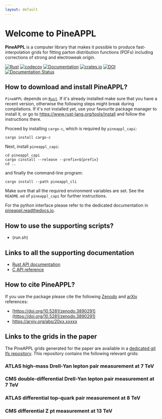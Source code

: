 ```yaml
---
layout: default
---
```


# Welcome to PineAPPL

**PineAPPL** is a computer library that makes it possible to produce fast-interpolation grids for fitting parton distribution functions (PDFs) including corrections of strong and electroweak origin.

[![Rust](https://github.com/N3PDF/pineappl/workflows/Rust/badge.svg)](https://github.com/N3PDF/pineappl/actions?query=workflow%3ARust)
[![codecov](https://codecov.io/gh/N3PDF/pineappl/branch/master/graph/badge.svg)](https://codecov.io/gh/N3PDF/pineappl)
[![Documentation](https://docs.rs/pineappl/badge.svg)](https://docs.rs/pineappl)
[![crates.io](https://img.shields.io/crates/v/pineappl.svg)](https://crates.io/crates/pineappl)
[![DOI](https://zenodo.org/badge/248306479.svg)](https://zenodo.org/badge/latestdoi/248306479)
[![Documentation Status](https://readthedocs.org/projects/pineappl/badge/?version=latest)](https://pineappl.readthedocs.io/en/latest/?badge=latest)


## How to download and install PineAPPL?

`PineAPPL` depends on [`Rust`](https://www.rust-lang.org/). If it's already
installed make sure that you have a recent version, otherwise the following
steps might break during compilations. If it's not installed yet, use your
favourite package manager to install it, or go to
<https://www.rust-lang.org/tools/install> and follow the instructions there.

Proceed by installing `cargo-c`, which is required by `pineappl_capi`:

    cargo install cargo-c

Next, install `pineappl_capi`:

    cd pineappl_capi
    cargo cinstall --release --prefix=${prefix}
    cd ..

and finally the command-line program:

    cargo install --path pineappl_cli

Make sure that all the required environment variables are set. See the
`README.md` of `pineappl_capi` for further instructions.

For the python interface please refer to the dedicated documentation
in [pineappl.readthedocs.io](https://pineappl.readthedocs.io/).

## How to use the supporting scripts?

- (run.sh)

## Links to all the supporting documentation

- [Rust API documentation](https://docs.rs/pineappl)
- [C API reference](https://docs.rs/pineappl_capi/0.2.0/pineappl_capi/)

## How to cite PineAPPL?

If you use the package please cite the following [Zenodo](https://zenodo.org/) and [arXiv](https://arxiv.org/) references:
- [https://doi.org/10.5281/zenodo.3890291](https://doi.org/10.5281/zenodo.3890291)
- https://arxiv.org/abs/20xx.xxxxx


## Links to the grids in the paper

The PineAPPL grids generated for the paper are available in a [dedicated git lfs repository](https://github.com/N3PDF/pineapplgrids). This repository contains the following relevant grids:

### ATLAS high-mass Drell-Yan lepton pair measurement at 7 TeV

### CMS double-differential Drell-Yan lepton pair measurement at 7 TeV

### ATLAS differential top-quark pair measurement at 8 TeV

### CMS differential Z pt measurement at 13 TeV
